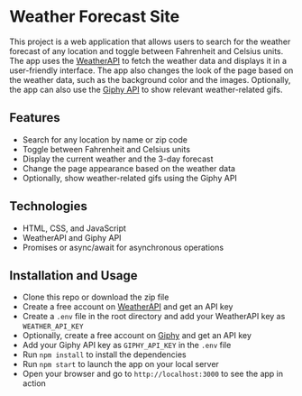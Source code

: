 # Weather Forecast Site

This project is a web application that allows users to search for the weather forecast of any location and toggle between Fahrenheit and Celsius units. The app uses the [WeatherAPI](^1^) to fetch the weather data and displays it in a user-friendly interface. The app also changes the look of the page based on the weather data, such as the background color and the images. Optionally, the app can also use the [Giphy API](^2^) to show relevant weather-related gifs.

## Features

- Search for any location by name or zip code
- Toggle between Fahrenheit and Celsius units
- Display the current weather and the 3-day forecast
- Change the page appearance based on the weather data
- Optionally, show weather-related gifs using the Giphy API

## Technologies

- HTML, CSS, and JavaScript
- WeatherAPI and Giphy API
- Promises or async/await for asynchronous operations

## Installation and Usage

- Clone this repo or download the zip file
- Create a free account on [WeatherAPI](^1^) and get an API key
- Create a `.env` file in the root directory and add your WeatherAPI key as `WEATHER_API_KEY`
- Optionally, create a free account on [Giphy](^2^) and get an API key
- Add your Giphy API key as `GIPHY_API_KEY` in the `.env` file
- Run `npm install` to install the dependencies
- Run `npm start` to launch the app on your local server
- Open your browser and go to `http://localhost:3000` to see the app in action
